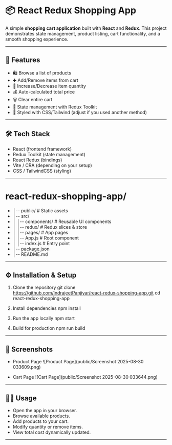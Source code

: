 # 📦 React Redux Shopping App
  A simple **shopping cart application** built with **React** and **Redux**. This project demonstrates state management, product listing, cart functionality, and a smooth shopping experience.

---

## 🚀 Features
- 🛍️ Browse a list of products
- ➕ Add/Remove items from cart
- 🧮 Increase/Decrease item quantity
- 💰 Auto-calculated total price
- 🗑️ Clear entire cart
- 🔄 State management with Redux Toolkit
- 🎨 Styled with CSS/Tailwind (adjust if you used another method)

---

## 🛠️ Tech Stack
- React (frontend framework)
- Redux Toolkit (state management)
- React Redux (bindings)
- Vite / CRA (depending on your setup)
- CSS / TailwindCSS (styling)

---

# react-redux-shopping-app/
- │-- public/              # Static assets
- │-- src/
- │   │-- components/      # Reusable UI components
- │   │-- redux/           # Redux slices & store
- │   │-- pages/           # App pages
- │   │-- App.js           # Root component
- │   │-- index.js         # Entry point
- │-- package.json
- │-- README.md

---

## ⚙️ Installation & Setup 
1. Clone the repository
   git clone https://github.com/indrajeetPanjiyar/react-redux-shopping-app.git
   cd react-redux-shopping-app

2. Install dependencies
   npm install
   
3. Run the app locally
   npm start

4. Build for production
   npm run build

---

## 📸 Screenshots
- Product Page
  ![Product Page](public/Screenshot 2025-08-30 033609.png)

- Cart Page
  ![Cart Page](public/Screenshot 2025-08-30 033644.png)

---

## 🧑‍💻 Usage
- Open the app in your browser.
- Browse available products.
- Add products to your cart.
- Modify quantity or remove items.
- View total cost dynamically updated.

---
